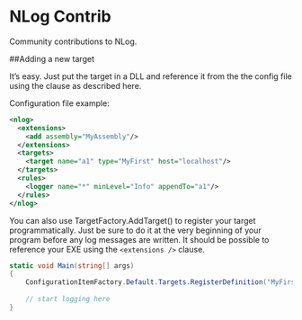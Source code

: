 NLog Contrib
============

Community contributions to NLog.

##Adding a new target

It’s easy. Just put the target in a DLL and reference it from the the config file using the clause as described here.

Configuration file example:
```xml
<nlog> 
  <extensions> 
    <add assembly="MyAssembly"/> 
  </extensions> 
  <targets> 
    <target name="a1" type="MyFirst" host="localhost"/> 
  </targets> 
  <rules> 
    <logger name="*" minLevel="Info" appendTo="a1"/> 
  </rules> 
</nlog>
```

You can also use TargetFactory.AddTarget() to register your target programmatically.
Just be sure to do it at the very beginning of your program before any log messages are written.
It should be possible to reference your EXE using the ```<extensions />``` clause.

```csharp
static void Main(string[] args) 
{ 
    ConfigurationItemFactory.Default.Targets.RegisterDefinition("MyFirst", typeof(MyNamespace.MyFirstTarget));
 
    // start logging here 
}
```
